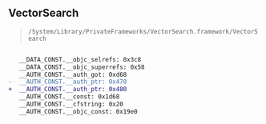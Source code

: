 ## VectorSearch

> `/System/Library/PrivateFrameworks/VectorSearch.framework/VectorSearch`

```diff

   __DATA_CONST.__objc_selrefs: 0x3c8
   __DATA_CONST.__objc_superrefs: 0x58
   __AUTH_CONST.__auth_got: 0xd68
-  __AUTH_CONST.__auth_ptr: 0x470
+  __AUTH_CONST.__auth_ptr: 0x480
   __AUTH_CONST.__const: 0x1d68
   __AUTH_CONST.__cfstring: 0x20
   __AUTH_CONST.__objc_const: 0x19e0

```
